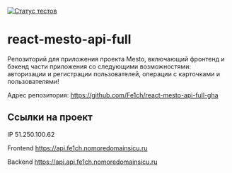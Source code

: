 [![Статус тестов](../../actions/workflows/tests.yml/badge.svg)](../../actions/workflows/tests.yml)

# react-mesto-api-full

Репозиторий для приложения проекта Mesto, включающий фронтенд и бэкенд части приложения со следующими возможностями: авторизации и регистрации пользователей, операции с карточками и пользователями!

Адрес репозитория: https://github.com/Fe1ch/react-mesto-api-full-gha

## Ссылки на проект

IP 51.250.100.62

Frontend https://api.fe1ch.nomoredomainsicu.ru

Backend https://api.api.fe1ch.nomoredomainsicu.ru
